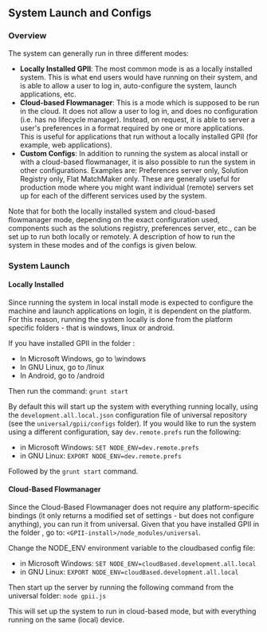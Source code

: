 ## System Launch and Configs 

### Overview
The system can generally run in three different modes:
* **Locally Installed GPII**: The most common mode is as a locally installed system. This is what end users would have running on their system, and is able to allow a user to log in, auto-configure the system, launch applications, etc.
* **Cloud-based Flowmanager**: This is a mode which is supposed to be run in the cloud. It does not allow a user to log in, and does no configuration (i.e. has no lifecycle manager). Instead, on request, it is able to server a user's preferences in a format required by one or more applications. This is useful for applications that run without a locally installed GPII (for example, web applications).
* **Custom Configs**: In addition to running the system as alocal install or with a cloud-based flowmanager, it is also possible to run the system in other configurations. Examples are: Preferences server only, Solution Registry only, Flat MatchMaker only. These are generally useful for production mode where you might want individual (remote) servers set up for each of the different services used by the system.

Note that for both the locally installed system and cloud-based flowmanager mode, depending on the exact configuration used, components such as the solutions registry, preferences server, etc., can be set up to run both locally or remotely. A description of how to run the system in these modes and of the configs is given below.


### System Launch

#### Locally Installed

Since running the system in local install mode is expected to configure the machine and launch applications on login, it is dependent on the platform. For this reason, running the system locally is done from the platform specific folders - that is windows, linux or android.

If you have installed GPII in the folder <GPII-install>:
* In Microsoft Windows, go to <GPII-install>\windows
* In GNU Linux, go to <GPII-install>/linux
* In Android, go to <GPII-install>/android

Then run the command: `grunt start`

By default this will start up the system with everything running locally, using the `development.all.local.json` configuration file of universal repository (see the `universal/gpii/configs` folder). If you would like to run the system using a different configuration, say `dev.remote.prefs` run the following:
* in Microsoft Windows: `SET NODE_ENV=dev.remote.prefs`
* in GNU Linux: `EXPORT NODE_ENV=dev.remote.prefs`

Followed by the `grunt start` command.


#### Cloud-Based Flowmanager

Since the Cloud-Based Flowmanager does not require any platform-specific bindings (it only returns a modified set of settings - but does not configure anything), you can run it from universal. Given that you have installed GPII in the folder <GPII-install>, go to: `<GPII-install>/node_modules/universal`.

Change the NODE_ENV environment variable to the cloudbased config file:
* in Microsoft Windows: `SET NODE_ENV=cloudBased.development.all.local`
* in GNU Linux: `EXPORT NODE_ENV=cloudBased.development.all.local`

Then start up the server by running the following command from the universal folder:
`node gpii.js`

This will set up the system to run in cloud-based mode, but with everything running on the same (local) device.

